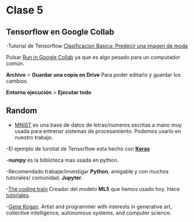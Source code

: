 # Clase 5

## Tensorflow en Google Collab

-Tutorial de Tensorflow [Clasificacion Basica: Predecir una imagen de moda](https://www.tensorflow.org/tutorials/keras/classification?hl=es-419)

Pulsar [Run in Google Collab](https://colab.research.google.com/github/tensorflow/docs-l10n/blob/master/site/es-419/tutorials/keras/classification.ipynb?hl=es-419) ya que es algo pesado para un computador común.

**Archivo** > **Guardar una copia en Drive**  Para poder editarlo y guardar los cambios.

**Entorno ejecución** > **Ejecutar todo**



## Random

- [MNIST](https://es.wikipedia.org/wiki/Base_de_datos_MNIST) es una base de datos de letras/numeros escritas a mano muy usada para entrenar sistemas de procesamiento. Podemos usarlo en nuestro trabajo.

-El ejemplo de turotial de Tensorflow esta hecho con [**Keras**](https://www.tensorflow.org/guide/keras?hl=es-419)

-**numpy** es la biblioteca mas usada en python. 

-Recomendado trabajar/investigar **Python**, amigable y con muchos tutoriales/ comunidad. **Jupyter**.

-[The coding train](https://www.tensorflow.org/guide/keras?hl=es-419) Creador del modelo **ML5** que hemos usado hoy. Hace [tutoriales](https://www.youtube.com/watch?v=UNkHditYGls).

-[Gene Kogan](https://www.youtube.com/@GeneKogan). Artist and programmer with interests in generative art, collective intelligence, autonomous systems, and computer science.
